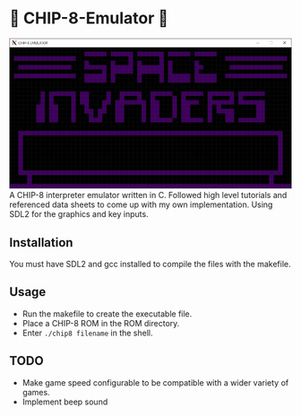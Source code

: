 # :space_invader: CHIP-8-Emulator :space_invader:
![Space Invaders Title Screen](https://github.com/relliko/CHIP-8-Emulator/blob/master/preview.png)
A CHIP-8 interpreter emulator written in C.
Followed high level tutorials and referenced data sheets to come up with my own implementation.
Using SDL2 for the graphics and key inputs.

## Installation
You must have SDL2 and gcc installed to compile the files with the makefile.

## Usage
- Run the makefile to create the executable file.
- Place a CHIP-8 ROM in the ROM directory.
- Enter ```./chip8 filename``` in the shell.

## TODO
- Make game speed configurable to be compatible with a wider variety of games.
- Implement beep sound
